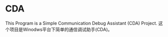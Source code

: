 # CDA
This Program is a Simple Communication Debug Assistant (CDA) Project.
这个项目是Winodws平台下简单的通信调试助手(CDA)。
